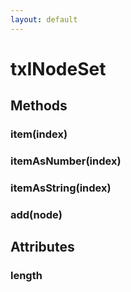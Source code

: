 ```yaml
---
layout: default
---
```


# txINodeSet #

## Methods ##

### item(index) ###

### itemAsNumber(index) ###

### itemAsString(index) ###

### add(node) ###

## Attributes ##

### length ###
